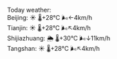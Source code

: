 Today weather:  
Beijing: ☀️ 🌡️+28°C 🌬️←4km/h  
Tianjin: ☀️ 🌡️+28°C 🌬️↖4km/h  
Shijiazhuang: 🌦 🌡️+30°C 🌬️↓11km/h  
Tangshan: ☀️ 🌡️+28°C 🌬️↖4km/h  
